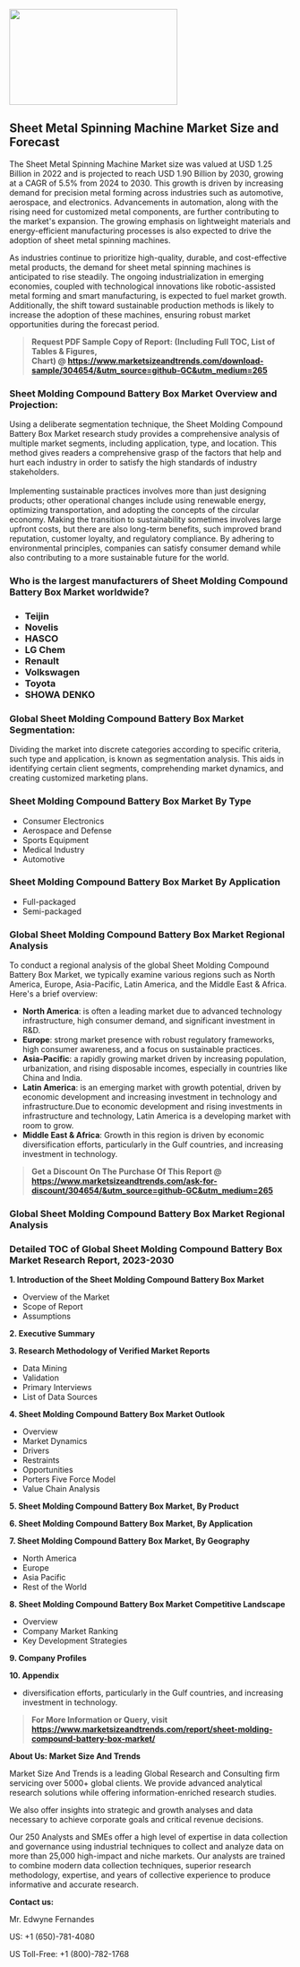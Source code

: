 <p><img class="alignnone size-medium wp-image-20088" src="https://ffe5etoiles.com/wp-content/uploads/2024/12/MST1-300x171.png" alt="" width="300" height="171" /></p><h2>Sheet Metal Spinning Machine Market Size and Forecast</h2><p>The Sheet Metal Spinning Machine Market size was valued at USD 1.25 Billion in 2022 and is projected to reach USD 1.90 Billion by 2030, growing at a CAGR of 5.5% from 2024 to 2030. This growth is driven by increasing demand for precision metal forming across industries such as automotive, aerospace, and electronics. Advancements in automation, along with the rising need for customized metal components, are further contributing to the market's expansion. The growing emphasis on lightweight materials and energy-efficient manufacturing processes is also expected to drive the adoption of sheet metal spinning machines.</p><p>As industries continue to prioritize high-quality, durable, and cost-effective metal products, the demand for sheet metal spinning machines is anticipated to rise steadily. The ongoing industrialization in emerging economies, coupled with technological innovations like robotic-assisted metal forming and smart manufacturing, is expected to fuel market growth. Additionally, the shift toward sustainable production methods is likely to increase the adoption of these machines, ensuring robust market opportunities during the forecast period.</p></p><blockquote id="" class=""><strong>Request PDF Sample Copy of Report: (Including Full TOC, List of Tables &amp; Figures, Chart)&nbsp;@&nbsp;<strong><a href="https://www.marketsizeandtrends.com/download-sample/304654/&utm_source=github-GC&utm_medium=265" target="_blank">https://www.marketsizeandtrends.com/download-sample/304654/&utm_source=github-GC&utm_medium=265</a></strong></strong></blockquote><h3 id="" class="">Sheet Molding Compound Battery Box Market&nbsp;Overview and Projection:</h3><p id="" class="">Using a deliberate segmentation technique, the Sheet Molding Compound Battery Box Market research study provides a comprehensive analysis of multiple market segments, including application, type, and location. This method gives readers a comprehensive grasp of the factors that help and hurt each industry in order to satisfy the high standards of industry stakeholders. <br /> <br />Implementing sustainable practices involves more than just designing products; other operational changes include using renewable energy, optimizing transportation, and adopting the concepts of the circular economy. Making the transition to sustainability sometimes involves large upfront costs, but there are also long-term benefits, such improved brand reputation, customer loyalty, and regulatory compliance. By adhering to environmental principles, companies can satisfy consumer demand while also contributing to a more sustainable future for the world.</p><h3 id="" class="">Who is the largest manufacturers of&nbsp;Sheet Molding Compound Battery Box Market worldwide?</h3><h3 class=""><p><ul><li>Teijin </li><li> Novelis </li><li> HASCO </li><li> LG Chem </li><li> Renault </li><li> Volkswagen </li><li> Toyota </li><li> SHOWA DENKO</li></ul></p></h3><h3 id="" class="">Global&nbsp;Sheet Molding Compound Battery Box Market Segmentation:</h3><p id="" class="">Dividing the market into discrete categories according to specific criteria, such type and application, is known as segmentation analysis. This aids in identifying certain client segments, comprehending market dynamics, and creating customized marketing plans.</p><h3 id="" class="">Sheet Molding Compound Battery Box Market&nbsp;By Type</h3><p><p><ul><li>Consumer Electronics</li><li> Aerospace and Defense</li><li> Sports Equipment</li><li> Medical Industry</li><li> Automotive</p></li></ul></p></p><h3 id="" class="">Sheet Molding Compound Battery Box Market&nbsp;By Application</h3><p class=""><p><ul><li>Full-packaged</li><li> Semi-packaged</li></ul></p></p><h3 id="" class="">Global Sheet Molding Compound Battery Box Market Regional Analysis</h3><p id="" class="">To conduct a regional analysis of the global Sheet Molding Compound Battery Box Market, we typically examine various regions such as North America, Europe, Asia-Pacific, Latin America, and the Middle East &amp; Africa. Here's a brief overview:</p><ul><li><strong>North America</strong>: is often a leading market due to advanced technology infrastructure, high consumer demand, and significant investment in R&amp;D.</li><li><strong>Europe</strong>: strong market presence with robust regulatory frameworks, high consumer awareness, and a focus on sustainable practices.</li><li><strong>Asia-Pacific</strong>: a rapidly growing market driven by increasing population, urbanization, and rising disposable incomes, especially in countries like China and India.</li><li><strong>Latin America</strong>: is an emerging market with growth potential, driven by economic development and increasing investment in technology and infrastructure.Due to economic development and rising investments in infrastructure and technology, Latin America is a developing market with room to grow.</li><li><strong>Middle East &amp; Africa</strong>: Growth in this region is driven by economic diversification efforts, particularly in the Gulf countries, and increasing investment in technology.</li></ul><blockquote id="" class=""><strong>Get a Discount On The Purchase Of This Report @ <strong><a href="https://www.marketsizeandtrends.com/ask-for-discount/304654/&utm_source=github-GC&utm_medium=265" target="_blank">https://www.marketsizeandtrends.com/ask-for-discount/304654/&utm_source=github-GC&utm_medium=265</a></strong></strong></blockquote><h3 id="" class="">Global Sheet Molding Compound Battery Box Market Regional Analysis</h3><h3 id="" class="">Detailed TOC of Global Sheet Molding Compound Battery Box Market Research Report, 2023-2030</h3><p id="" class=""><strong>1. Introduction of the Sheet Molding Compound Battery Box Market</strong></p><ul><li>Overview of the Market</li><li>Scope of Report</li><li>Assumptions</li></ul><p id="" class=""><strong>2. Executive Summary</strong></p><p id="" class=""><strong>3. Research Methodology of Verified Market Reports</strong></p><ul><li>Data Mining</li><li>Validation</li><li>Primary Interviews</li><li>List of Data Sources</li></ul><p id="" class=""><strong>4. Sheet Molding Compound Battery Box Market Outlook</strong></p><ul><li>Overview</li><li>Market Dynamics</li><li>Drivers</li><li>Restraints</li><li>Opportunities</li><li>Porters Five Force Model</li><li>Value Chain Analysis</li></ul><p id="" class=""><strong>5. Sheet Molding Compound Battery Box Market, By Product</strong></p><p id="" class=""><strong>6. Sheet Molding Compound Battery Box Market, By Application</strong></p><p id="" class=""><strong>7. Sheet Molding Compound Battery Box Market, By Geography</strong></p><ul><li>North America</li><li>Europe</li><li>Asia Pacific</li><li>Rest of the World</li></ul><p id="" class=""><strong>8. Sheet Molding Compound Battery Box Market Competitive Landscape</strong></p><ul><li>Overview</li><li>Company Market Ranking</li><li>Key Development Strategies</li></ul><p id="" class=""><strong>9. Company Profiles</strong></p><p id="" class=""><strong>10. Appendix</strong></p><ul><li>diversification efforts, particularly in the Gulf countries, and increasing investment in technology.</li></ul><blockquote id="" class=""><strong>For More Information or Query, visit <strong><strong><a href="https://www.marketsizeandtrends.com/report/sheet-molding-compound-battery-box-market/" target="_blank">https://www.marketsizeandtrends.com/report/sheet-molding-compound-battery-box-market/</a></strong></strong></strong></blockquote><p id="" class=""><strong>About Us: Market Size And Trends</strong></p><p id="" class="">Market Size And Trends is a leading Global Research and Consulting firm servicing over 5000+ global clients. We provide advanced analytical research solutions while offering information-enriched research studies.</p><p id="" class="">We also offer insights into strategic and growth analyses and data necessary to achieve corporate goals and critical revenue decisions.</p><p id="" class="">Our 250 Analysts and SMEs offer a high level of expertise in data collection and governance using industrial techniques to collect and analyze data on more than 25,000 high-impact and niche markets. Our analysts are trained to combine modern data collection techniques, superior research methodology, expertise, and years of collective experience to produce informative and accurate research.</p><p id="" class=""><strong>Contact us:</strong></p><p id="" class="">Mr. Edwyne Fernandes</p><p id="" class="">US: +1 (650)-781-4080</p><p id="" class="">US Toll-Free: +1 (800)-782-1768</p>
